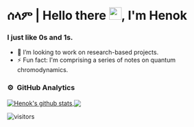 # ሰላም | Hello there <img src="https://github.com/TheDudeThatCode/TheDudeThatCode/blob/master/Assets/Hi.gif" width="29px">, I'm Henok

### I just like 0s and 1s.

- 👯 I’m looking to work on research-based projects.
- ⚡ Fun fact: I'm comprising a series of notes on quantum chromodynamics.

  
### ⚙️ &nbsp;GitHub Analytics

<a href="https://github.com/HenokB/github-readme-stats">
  <img align="center" src="https://github-readme-stats.vercel.app/api?username=HenokB&show_icons=true&include_all_commits=true&theme=material-palenight" alt="Henok's github stats" />
</a>
<a href="https://github.com/HenokB/github-readme-stats">
 
  <img align="center" src="https://github-readme-stats.vercel.app/api/top-langs/?username=HenokB&layout=compact&theme=material-palenight" />
  <a href="https://github.com/jstrieb/github-stats">

</a>

![visitors](https://visitor-badge.laobi.icu/badge?page_id=HenokB.HenokB)

<br/>


